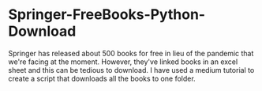 # Springer-FreeBooks-Python-Download
Springer has released about 500 books for free in lieu of the pandemic that we're facing at the moment. However, they've linked books in an excel sheet and this can be tedious to download. I have used a medium tutorial to create a script that downloads all the books to one folder.
